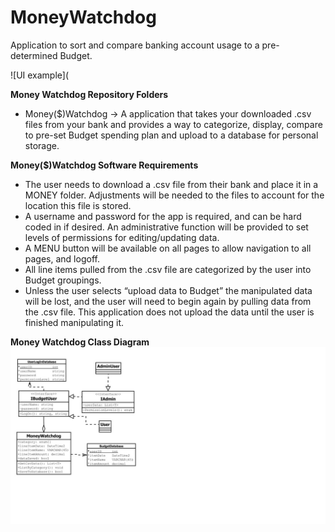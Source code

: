 # MoneyWatchdog
Application to sort and compare banking account usage to a pre-determined Budget. 

![UI example](

**Money Watchdog Repository Folders**
* Money($)Watchdog -> A application that takes your downloaded .csv files from your bank and provides a way to categorize, display, compare to pre-set Budget spending plan and upload to a database for personal storage.


**Money($)Watchdog Software Requirements**
* The user needs to download a .csv file from their bank and place it in a MONEY folder.  Adjustments will be needed to the files to account for the location this file is stored.
* A username and password for the app is required, and can be hard coded in if desired.  An administrative function will be provided to set levels of permissions for editing/updating data.
* A MENU button will be available on all pages to allow navigation to all pages, and logoff.
* All line items pulled from the .csv file are categorized by the user into Budget groupings.
* Unless the user selects “upload data to Budget” the manipulated data will be lost, and the user will need to begin again by pulling data from the .csv file.  This application does not upload the data until the user is finished manipulating it.


**Money Watchdog Class Diagram**
![Money Watchdog Class Diagram](https://github.com/David-Rauch/MoneyWatchdog/blob/master/classDiagram.jpg)
